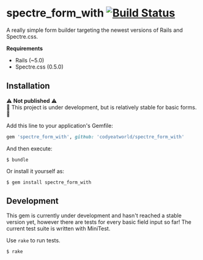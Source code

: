 spectre_form_with [![Build Status](https://travis-ci.org/codyeatworld/spectre_form_with.svg?branch=master)](https://travis-ci.org/codyeatworld/spectre_form_with)
===================

A really simple form builder targeting the newest versions of Rails and Spectre.css.

**Requirements**

+ Rails (~5.0)
+ Spectre.css (0.5.0)

## Installation

⚠️ **Not published** ⚠️  
🚧 This project is under development, but is relatively stable for basic forms. 🚧

Add this line to your application's Gemfile:

```ruby
gem 'spectre_form_with', github: 'codyeatworld/spectre_form_with'
```
And then execute:

    $ bundle

Or install it yourself as:

    $ gem install spectre_form_with

## Development

This gem is currently under development and hasn't reached a stable version yet, however there are tests for every basic field input so far! The current test suite is written with MiniTest.

Use `rake` to run tests.

    $ rake

